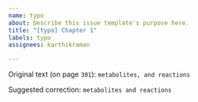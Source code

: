 ```yaml
---
name: typo
about: Describe this issue template's purpose here.
title: "[typo] Chapter 1"
labels: typo
assignees: karthikraman

---
```


Original text (on page `301`):
`metabolites, and reactions`

Suggested correction:
`metabolites and reactions`
